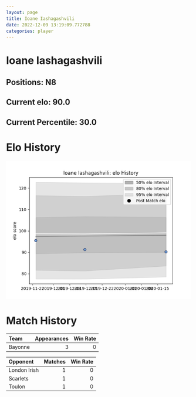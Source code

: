 ```yaml
---  
layout: page  
title: Ioane Iashagashvili  
date: 2022-12-09 13:19:09.772788  
categories: player  
---
```

# Ioane Iashagashvili

## Positions: N8

## Current elo: 90.0

## Current Percentile: 30.0

# Elo History


![elo history](history_IoaneIashagashvili.png)
# Match History


| Team    |   Appearances |   Win Rate |
|:--------|--------------:|-----------:|
| Bayonne |             3 |          0 |

| Opponent     |   Matches |   Win Rate |
|:-------------|----------:|-----------:|
| London Irish |         1 |          0 |
| Scarlets     |         1 |          0 |
| Toulon       |         1 |          0 |